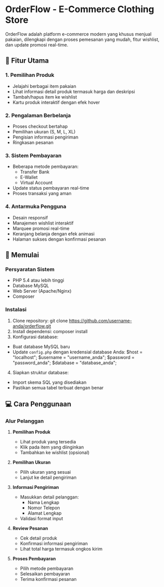 # OrderFlow - E-Commerce Clothing Store
OrderFlow adalah platform e-commerce modern yang khusus menjual pakaian, dilengkapi dengan proses pemesanan yang mudah, fitur wishlist, dan update promosi real-time.

## 🌟 Fitur Utama

### 1. Pemilihan Produk
- Jelajahi berbagai item pakaian
- Lihat informasi detail produk termasuk harga dan deskripsi
- Tambah/hapus item ke wishlist
- Kartu produk interaktif dengan efek hover

### 2. Pengalaman Berbelanja
- Proses checkout bertahap
- Pemilihan ukuran (S, M, L, XL)
- Pengisian informasi pengiriman
- Ringkasan pesanan

### 3. Sistem Pembayaran
- Beberapa metode pembayaran:
  - Transfer Bank
  - E-Wallet
  - Virtual Account
- Update status pembayaran real-time
- Proses transaksi yang aman

### 4. Antarmuka Pengguna
- Desain responsif
- Manajemen wishlist interaktif
- Marquee promosi real-time
- Keranjang belanja dengan efek animasi
- Halaman sukses dengan konfirmasi pesanan

## 🚀 Memulai

### Persyaratan Sistem
- PHP 5.4 atau lebih tinggi
- Database MySQL
- Web Server (Apache/Nginx)
- Composer

### Instalasi

1. Clone repository:
git clone https://github.com/username-anda/orderflow.git
2. Install dependensi:
composer install
3. Konfigurasi database:
- Buat database MySQL baru
- Update `config.php` dengan kredensial database Anda:
$host = "localhost";
$username = "username_anda";
$password = "password_anda";
$database = "database_anda";
4. Siapkan struktur database:
- Import skema SQL yang disediakan
- Pastikan semua tabel terbuat dengan benar

## 💻 Cara Penggunaan

### Alur Pelanggan

1. **Pemilihan Produk**
   - Lihat produk yang tersedia
   - Klik pada item yang diinginkan
   - Tambahkan ke wishlist (opsional)

2. **Pemilihan Ukuran**
   - Pilih ukuran yang sesuai
   - Lanjut ke detail pengiriman

3. **Informasi Pengiriman**
   - Masukkan detail pelanggan:
     - Nama Lengkap
     - Nomor Telepon
     - Alamat Lengkap
   - Validasi format input

4. **Review Pesanan**
   - Cek detail produk
   - Konfirmasi informasi pengiriman
   - Lihat total harga termasuk ongkos kirim

5. **Proses Pembayaran**
   - Pilih metode pembayaran
   - Selesaikan pembayaran
   - Terima konfirmasi pesanan
